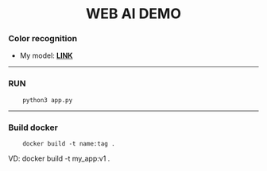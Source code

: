 <center><h1>WEB AI DEMO</h1></center>

### Color recognition
- My model: [**LINK**](https://drive.google.com/file/d/105A8cHr_TEz1gTf5MqiAsu3dC_8YG_45/view?usp=sharing)

---

### RUN
        python3 app.py

---

### Build docker
        docker build -t name:tag .

VD: docker build -t my_app:v1 .